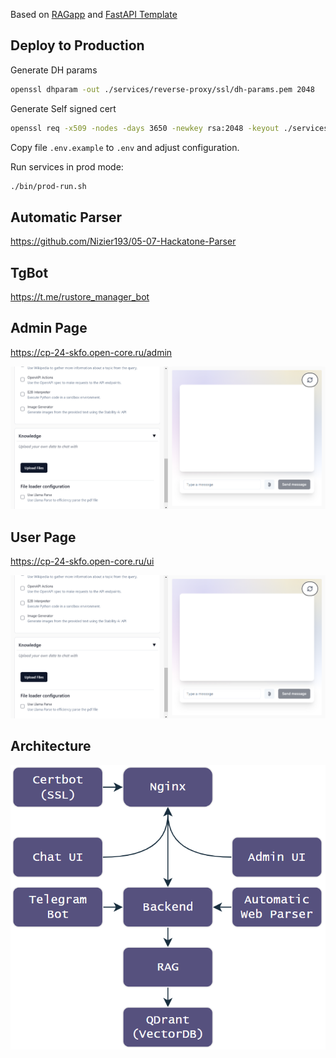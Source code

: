 Based on [RAGapp](https://github.com/ragapp/ragapp) and [FastAPI Template](https://github.com/idashevskii/fastapi-postgres-template)


## Deploy to Production

Generate DH params

```sh
openssl dhparam -out ./services/reverse-proxy/ssl/dh-params.pem 2048
```

Generate Self signed cert

```sh
openssl req -x509 -nodes -days 3650 -newkey rsa:2048 -keyout ./services/reverse-proxy/ssl/self-signed/key.pem -out ./services/reverse-proxy/ssl/self-signed/cert.pem
```

Copy file `.env.example` to `.env` and adjust configuration.

Run services in prod mode:

```bash
./bin/prod-run.sh
```
## Automatic Parser
https://github.com/Nizier193/05-07-Hackatone-Parser

## TgBot
https://t.me/rustore_manager_bot

## Admin Page
https://cp-24-skfo.open-core.ru/admin

![img.png](img.png)
## User Page
https://cp-24-skfo.open-core.ru/ui

![img.png](img.png)

## Architecture

![img_1.png](img_1.png)
